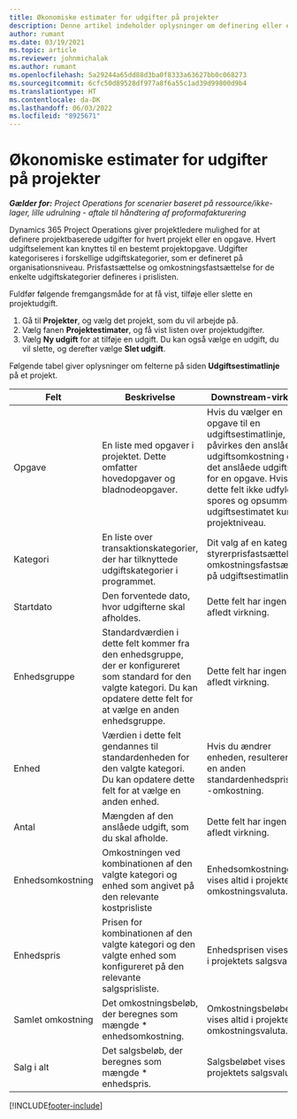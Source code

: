 ```yaml
---
title: Økonomiske estimater for udgifter på projekter
description: Denne artikel indeholder oplysninger om definering eller estimering af projektbaserede udgifter.
author: rumant
ms.date: 03/19/2021
ms.topic: article
ms.reviewer: johnmichalak
ms.author: rumant
ms.openlocfilehash: 5a29244a65dd88d3ba0f8333a63627bb0c068273
ms.sourcegitcommit: 6cfc50d89528df977a8f6a55c1ad39d99800d9b4
ms.translationtype: HT
ms.contentlocale: da-DK
ms.lasthandoff: 06/03/2022
ms.locfileid: "8925671"
---
```

# <a name="financial-estimates-for-expenses-on-projects"></a>Økonomiske estimater for udgifter på projekter
_**Gælder for:** Project Operations for scenarier baseret på ressource/ikke-lager, lille udrulning - aftale til håndtering af proformafakturering_

Dynamics 365 Project Operations giver projektledere mulighed for at definere projektbaserede udgifter for hvert projekt eller en opgave. Hvert udgiftselement kan knyttes til en bestemt projektopgave. Udgifter kategoriseres i forskellige udgiftskategorier, som er defineret på organisationsniveau. Prisfastsættelse og omkostningsfastsættelse for de enkelte udgiftskategorier defineres i prislisten. 

Fuldfør følgende fremgangsmåde for at få vist, tilføje eller slette en projektudgift.

1. Gå til **Projekter**, og vælg det projekt, som du vil arbejde på.
2. Vælg fanen **Projektestimater**, og få vist listen over projektudgifter.
3. Vælg **Ny udgift** for at tilføje en udgift. Du kan også vælge en udgift, du vil slette, og derefter vælge **Slet udgift**.

Følgende tabel giver oplysninger om felterne på siden **Udgiftsestimatlinje** på et projekt. 

| **Felt** | **Beskrivelse** | **Downstream-virkning** |
| --- | --- | --- |
| Opgave | En liste med opgaver i projektet. Dette omfatter hovedopgaver og bladnodeopgaver. | Hvis du vælger en opgave til en udgiftsestimatlinje, påvirkes den anslåede udgiftsomkostning og det anslåede udgiftssalg for en opgave. Hvis dette felt ikke udfyldes, spores og opsummeres udgiftsestimatet kun på projektniveau. |
| Kategori | En liste over transaktionskategorier, der har tilknyttede udgiftskategorier i programmet. | Dit valg af en kategori styrerprisfastsættelse og omkostningsfastsættelse på udgiftsestimatlinjen. |
| Startdato | Den forventede dato, hvor udgifterne skal afholdes. | Dette felt har ingen afledt virkning. |
| Enhedsgruppe | Standardværdien i dette felt kommer fra den enhedsgruppe, der er konfigureret som standard for den valgte kategori. Du kan opdatere dette felt for at vælge en anden enhedsgruppe. | Dette felt har ingen afledt virkning. |
| Enhed | Værdien i dette felt gendannes til standardenheden for den valgte kategori. Du kan opdatere dette felt for at vælge en anden enhed. | Hvis du ændrer enheden, resulterer det i en anden standardenhedspris og -omkostning. |
| Antal | Mængden af den anslåede udgift, som du skal afholde. | Dette felt har ingen afledt virkning. |
| Enhedsomkostning | Omkostningen ved kombinationen af den valgte kategori og enhed som angivet på den relevante kostprisliste | Enhedsomkostningen vises altid i projektets omkostningsvaluta. |
| Enhedspris | Prisen for kombinationen af den valgte kategori og den valgte enhed som konfigureret på den relevante salgsprisliste. | Enhedsprisen vises altid i projektets salgsvaluta. |
| Samlet omkostning | Det omkostningsbeløb, der beregnes som mængde \* enhedsomkostning.| Omkostningsbeløbet vises altid i projektets omkostningsvaluta. |
| Salg i alt | Det salgsbeløb, der beregnes som mængde \* enhedspris. | Salgsbeløbet vises altid i projektets salgsvaluta. |


[!INCLUDE[footer-include](../includes/footer-banner.md)]

